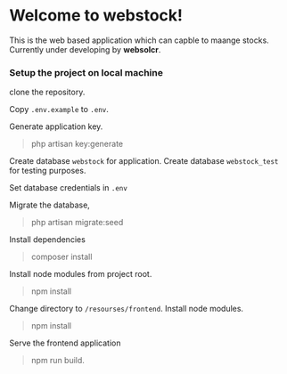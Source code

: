 # Welcome to webstock!

This is the web based application which can capble to maange stocks. Currently under developing by **websolcr**.

### Setup the project on local machine

clone the repository.

Copy `.env.example` to `.env`.

Generate application key.
>php artisan key:generate

Create database `webstock` for application.
Create database `webstock_test` for testing purposes.

Set database credentials in `.env`

Migrate the database,
>php artisan migrate:seed

Install dependencies 
>composer install

Install node modules from project root.
>npm install

Change directory to `/resourses/frontend`.
Install node modules.
>npm install

Serve the frontend application
>npm run build.
